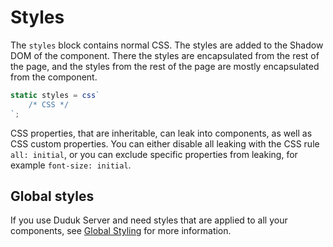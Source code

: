 # Styles

<show-structure for="chapter,procedure" depth="2"/>

The `styles` block contains normal CSS. The styles are added to the Shadow DOM of the component. There the styles are encapsulated from the rest of the page, and the styles from the rest of the page are mostly encapsulated from the component.

```javascript
static styles = css`
    /* CSS */
`;
```

CSS properties, that are inheritable, can leak into components, as well as CSS custom properties. You can either disable all leaking with the CSS rule `all: initial`, or you can exclude specific properties from leaking, for example `font-size: initial`. 

<procedure title="Styling component itself">
    <code-block lang="typescript">
    <![CDATA[
        static styles = css`
            :host {
                display: block;
            }
        `;
    ]]>
    </code-block>
</procedure>

## Global styles

If you use Duduk Server and need styles that are applied to all your components, see [Global Styling](global-styling.md) for more information.
